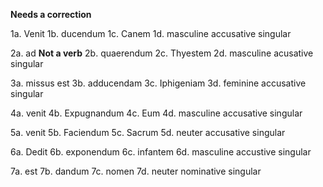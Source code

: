 **Needs a correction**

1a. Venit
1b. ducendum
1c. Canem
1d. masculine accusative singular

2a. ad **Not a verb**
2b. quaerendum
2c. Thyestem
2d. masculine acusative singular

3a. missus est
3b. adducendam
3c. Iphigeniam
3d. feminine accusative singular

4a. venit
4b. Expugnandum
4c. Eum
4d. masculine accusative singular

5a. venit
5b. Faciendum
5c. Sacrum
5d. neuter accusative singular

6a. Dedit
6b. exponendum
6c. infantem
6d. masculine accustive singular

7a. est
7b. dandum
7c. nomen
7d. neuter nominative singular
